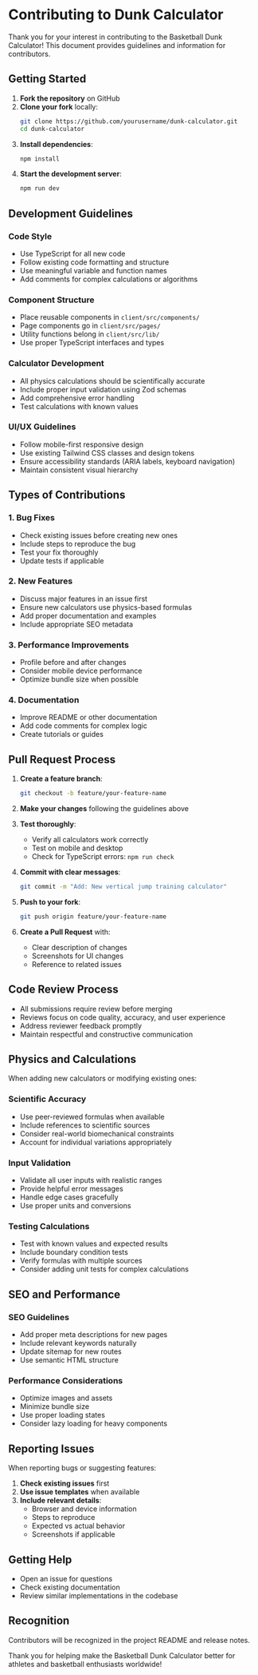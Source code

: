 # Contributing to Dunk Calculator

Thank you for your interest in contributing to the Basketball Dunk Calculator! This document provides guidelines and information for contributors.

## Getting Started

1. **Fork the repository** on GitHub
2. **Clone your fork** locally:
   ```bash
   git clone https://github.com/yourusername/dunk-calculator.git
   cd dunk-calculator
   ```
3. **Install dependencies**:
   ```bash
   npm install
   ```
4. **Start the development server**:
   ```bash
   npm run dev
   ```

## Development Guidelines

### Code Style
- Use TypeScript for all new code
- Follow existing code formatting and structure
- Use meaningful variable and function names
- Add comments for complex calculations or algorithms

### Component Structure
- Place reusable components in `client/src/components/`
- Page components go in `client/src/pages/`
- Utility functions belong in `client/src/lib/`
- Use proper TypeScript interfaces and types

### Calculator Development
- All physics calculations should be scientifically accurate
- Include proper input validation using Zod schemas
- Add comprehensive error handling
- Test calculations with known values

### UI/UX Guidelines
- Follow mobile-first responsive design
- Use existing Tailwind CSS classes and design tokens
- Ensure accessibility standards (ARIA labels, keyboard navigation)
- Maintain consistent visual hierarchy

## Types of Contributions

### 1. Bug Fixes
- Check existing issues before creating new ones
- Include steps to reproduce the bug
- Test your fix thoroughly
- Update tests if applicable

### 2. New Features
- Discuss major features in an issue first
- Ensure new calculators use physics-based formulas
- Add proper documentation and examples
- Include appropriate SEO metadata

### 3. Performance Improvements
- Profile before and after changes
- Consider mobile device performance
- Optimize bundle size when possible

### 4. Documentation
- Improve README or other documentation
- Add code comments for complex logic
- Create tutorials or guides

## Pull Request Process

1. **Create a feature branch**:
   ```bash
   git checkout -b feature/your-feature-name
   ```

2. **Make your changes** following the guidelines above

3. **Test thoroughly**:
   - Verify all calculators work correctly
   - Test on mobile and desktop
   - Check for TypeScript errors: `npm run check`

4. **Commit with clear messages**:
   ```bash
   git commit -m "Add: New vertical jump training calculator"
   ```

5. **Push to your fork**:
   ```bash
   git push origin feature/your-feature-name
   ```

6. **Create a Pull Request** with:
   - Clear description of changes
   - Screenshots for UI changes
   - Reference to related issues

## Code Review Process

- All submissions require review before merging
- Reviews focus on code quality, accuracy, and user experience
- Address reviewer feedback promptly
- Maintain respectful and constructive communication

## Physics and Calculations

When adding new calculators or modifying existing ones:

### Scientific Accuracy
- Use peer-reviewed formulas when available
- Include references to scientific sources
- Consider real-world biomechanical constraints
- Account for individual variations appropriately

### Input Validation
- Validate all user inputs with realistic ranges
- Provide helpful error messages
- Handle edge cases gracefully
- Use proper units and conversions

### Testing Calculations
- Test with known values and expected results
- Include boundary condition tests
- Verify formulas with multiple sources
- Consider adding unit tests for complex calculations

## SEO and Performance

### SEO Guidelines
- Add proper meta descriptions for new pages
- Include relevant keywords naturally
- Update sitemap for new routes
- Use semantic HTML structure

### Performance Considerations
- Optimize images and assets
- Minimize bundle size
- Use proper loading states
- Consider lazy loading for heavy components

## Reporting Issues

When reporting bugs or suggesting features:

1. **Check existing issues** first
2. **Use issue templates** when available
3. **Include relevant details**:
   - Browser and device information
   - Steps to reproduce
   - Expected vs actual behavior
   - Screenshots if applicable

## Getting Help

- Open an issue for questions
- Check existing documentation
- Review similar implementations in the codebase

## Recognition

Contributors will be recognized in the project README and release notes.

Thank you for helping make the Basketball Dunk Calculator better for athletes and basketball enthusiasts worldwide!